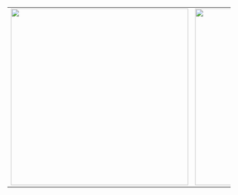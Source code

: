 <table>
  <tr>
    <td>
      <img src="https://github-readme-stats.vercel.app/api?username=Gary20011207&show_icons=true&theme=jolly" width="400"/>
    </td>
    <td>
      <img src="https://github-readme-stats.vercel.app/api/top-langs/?username=Gary20011207&layout=compact&langs_count=6&theme=jolly" width="400"/>
    </td>
  </tr>
</table>

<!--
**Gary20011207/Gary20011207** is a ✨ _special_ ✨ repository because its `README.md` (this file) appears on your GitHub profile.

Here are some ideas to get you started:

- 🔭 I’m currently working on ...
- 🌱 I’m currently learning ...
- 👯 I’m looking to collaborate on ...
- 🤔 I’m looking for help with ...
- 💬 Ask me about ...
- 📫 How to reach me: ...
- 😄 Pronouns: ...
- ⚡ Fun fact: ...
-->
